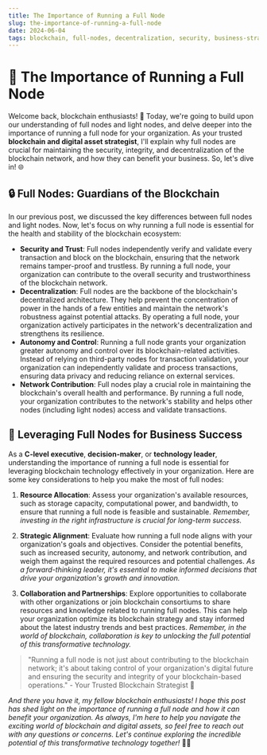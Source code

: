 ```yaml
---
title: The Importance of Running a Full Node
slug: the-importance-of-running-a-full-node
date: 2024-06-04
tags: blockchain, full-nodes, decentralization, security, business-strategy
---
```


# 🚀 The Importance of Running a Full Node

Welcome back, blockchain enthusiasts! 🌟 Today, we're going to build upon our understanding of full nodes and light nodes, and delve deeper into the importance of running a full node for your organization. As your trusted **blockchain and digital asset strategist**, I'll explain why full nodes are crucial for maintaining the security, integrity, and decentralization of the blockchain network, and how they can benefit your business. So, let's dive in! 🌐

## 🔒 Full Nodes: Guardians of the Blockchain

In our previous post, we discussed the key differences between full nodes and light nodes. Now, let's focus on why running a full node is essential for the health and stability of the blockchain ecosystem:

- **Security and Trust**: Full nodes independently verify and validate every transaction and block on the blockchain, ensuring that the network remains tamper-proof and trustless. By running a full node, your organization can contribute to the overall security and trustworthiness of the blockchain network.
- **Decentralization**: Full nodes are the backbone of the blockchain's decentralized architecture. They help prevent the concentration of power in the hands of a few entities and maintain the network's robustness against potential attacks. By operating a full node, your organization actively participates in the network's decentralization and strengthens its resilience.
- **Autonomy and Control**: Running a full node grants your organization greater autonomy and control over its blockchain-related activities. Instead of relying on third-party nodes for transaction validation, your organization can independently validate and process transactions, ensuring data privacy and reducing reliance on external services.
- **Network Contribution**: Full nodes play a crucial role in maintaining the blockchain's overall health and performance. By running a full node, your organization contributes to the network's stability and helps other nodes (including light nodes) access and validate transactions.

## 💼 Leveraging Full Nodes for Business Success

As a **C-level executive**, **decision-maker**, or **technology leader**, understanding the importance of running a full node is essential for leveraging blockchain technology effectively in your organization. Here are some key considerations to help you make the most of full nodes:

1. **Resource Allocation**: Assess your organization's available resources, such as storage capacity, computational power, and bandwidth, to ensure that running a full node is feasible and sustainable. *Remember, investing in the right infrastructure is crucial for long-term success.*

2. **Strategic Alignment**: Evaluate how running a full node aligns with your organization's goals and objectives. Consider the potential benefits, such as increased security, autonomy, and network contribution, and weigh them against the required resources and potential challenges. *As a forward-thinking leader, it's essential to make informed decisions that drive your organization's growth and innovation.*

3. **Collaboration and Partnerships**: Explore opportunities to collaborate with other organizations or join blockchain consortiums to share resources and knowledge related to running full nodes. This can help your organization optimize its blockchain strategy and stay informed about the latest industry trends and best practices. *Remember, in the world of blockchain, collaboration is key to unlocking the full potential of this transformative technology.*

> "Running a full node is not just about contributing to the blockchain network; it's about taking control of your organization's digital future and ensuring the security and integrity of your blockchain-based operations." - Your Trusted Blockchain Strategist 🚀

*And there you have it, my fellow blockchain enthusiasts! I hope this post has shed light on the importance of running a full node and how it can benefit your organization. As always, I'm here to help you navigate the exciting world of blockchain and digital assets, so feel free to reach out with any questions or concerns. Let's continue exploring the incredible potential of this transformative technology together!* 🚀✨